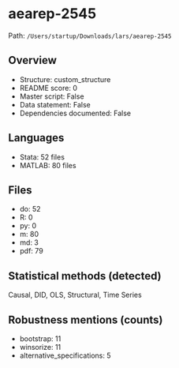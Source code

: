 # aearep-2545

Path: `/Users/startup/Downloads/lars/aearep-2545`

## Overview
- Structure: custom_structure
- README score: 0
- Master script: False
- Data statement: False
- Dependencies documented: False

## Languages
- Stata: 52 files
- MATLAB: 80 files

## Files
- do: 52
- R: 0
- py: 0
- m: 80
- md: 3
- pdf: 79

## Statistical methods (detected)
Causal, DID, OLS, Structural, Time Series

## Robustness mentions (counts)
- bootstrap: 11
- winsorize: 11
- alternative_specifications: 5